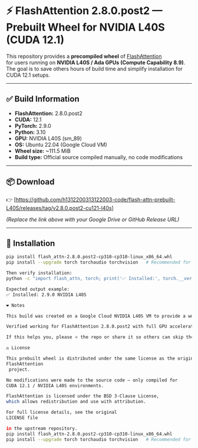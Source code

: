 # ⚡ FlashAttention 2.8.0.post2 — Prebuilt Wheel for NVIDIA L40S (CUDA 12.1)

This repository provides a **precompiled wheel** of [FlashAttention](https://github.com/Dao-AILab/flash-attention)  
for users running on **NVIDIA L40S / Ada GPUs (Compute Capability 8.9)**.  
The goal is to save others hours of build time and simplify installation for CUDA 12.1 setups.

---

## ✅ Build Information

- **FlashAttention:** 2.8.0.post2  
- **CUDA:** 12.1  
- **PyTorch:** 2.9.0  
- **Python:** 3.10  
- **GPU:** NVIDIA L40S (sm_89)  
- **OS:** Ubuntu 22.04 (Google Cloud VM)  
- **Wheel size:** ~111.5 MiB  
- **Build type:** Official source compiled manually, no code modifications  

---

## 📦 Download

👉 [https://github.com/h1312200313122003-code/flash-attn-prebuilt-L40S/releases/tag/v2.8.0.post2-cu121-l40s]

*(Replace the link above with your Google Drive or GitHub Release URL)*

---

## 🧩 Installation

```bash
pip install flash_attn-2.8.0.post2-cp310-cp310-linux_x86_64.whl
pip install --upgrade torch torchaudio torchvision   # Recommended for compatibility

Then verify installation:
python -c "import flash_attn, torch; print('✅ Installed:', torch.__version__, torch.cuda.get_device_name(0))"

Expected output example:
✅ Installed: 2.9.0 NVIDIA L40S

❤️ Notes

This build was created on a Google Cloud NVIDIA L40S VM to provide a working prebuilt wheel for CUDA 12.1.

Verified working for FlashAttention 2.8.0.post2 with full GPU acceleration.

If this helps you, please ⭐ the repo or share it so others can skip the long compile time!

⚖️ License

This prebuilt wheel is distributed under the same license as the original
FlashAttention
 project.

No modifications were made to the source code — only compiled for
CUDA 12.1 / NVIDIA L40S environments.

FlashAttention is licensed under the BSD 3-Clause License,
which allows redistribution and use with attribution.

For full license details, see the original
LICENSE file

in the upstream repository.
pip install flash_attn-2.8.0.post2-cp310-cp310-linux_x86_64.whl
pip install --upgrade torch torchaudio torchvision   # Recommended for compatibility
